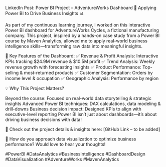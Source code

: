 LinkedIn Post: Power BI Project – AdventureWorks Dashboard
🚀 Applying Power BI to Drive Business Insights 📊

As part of my continuous learning journey, I worked on this interactive Power BI dashboard for AdventureWorks Cycles, a fictional manufacturing company. This project, inspired by a hands-on case study from a Power BI course by Maven Analytics, allowed me to apply real-world business intelligence skills—transforming raw data into meaningful insights.

🔹 Key Features of the Dashboard:
✅ Revenue & Profit Analysis: Interactive KPIs tracking $24.9M revenue & $10.5M profit
✅ Trend Analysis: Weekly revenue growth with forecasting insights
✅ Product Performance: Top-selling & most-returned products
✅ Customer Segmentation: Orders by income level & occupation
✅ Geographic Analysis: Performance by region

💡 Why This Project Matters?

Beyond the course: Focused on real-world data storytelling & strategic insights
Advanced Power BI techniques: DAX calculations, data modeling & drill-downs
Business decision impact: Designed KPIs to align with executive-level reporting
Power BI isn’t just about dashboards—it’s about driving business decisions with data!

🔗 Check out the project details & insights here: [GitHub Link – to be added]

💬 How do you approach data visualization to optimize business performance? Would love to hear your thoughts!

#PowerBI #DataAnalytics #BusinessIntelligence #DashboardDesign #DataVisualization #AdventureWorks #MavenAnalytics
